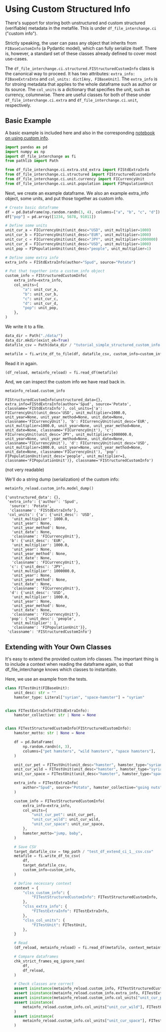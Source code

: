 # Using Custom Structured Info

There's support for storing both unstructured and custom structured (verifiable) metadata in the metafile. This is under `df_file_interchange.ci` ("custom info"). 

Strictly speaking, the user can pass any object that inherits from `FIBaseCustomInfo` (a Pydantic model), which can fully serialize itself. There is, however, a standard set of these classes already defined to cover most use-cases.

The  `df_file_interchange.ci.structured.FIStructuredCustomInfo` class is the canonical way to proceed. It has two attributes: `extra_info: FIBaseExtraInto` and `col_units: dict[Any, FIBaseUnit]`. The `extra_info` is for stroing metadata that applies to the whole dataframe such as author or its source. The `col_units` is a dictionary that specifies the unit, such as currency, columnwise. There are useful classes for both of these under `df_file_interchange.ci.extra` and `df_file_interchange.ci.unit`, respectively.

## Basic Example

A basic example is included here and also in the corresponding [notebook on using custom info](./notebooks/tutorial_simple_structured_custom_info.ipynb).

```python
import pandas as pd
import numpy as np
import df_file_interchange as fi
from pathlib import Path

from df_file_interchange.ci.extra.std_extra import FIStdExtraInfo
from df_file_interchange.ci.structured import FIStructuredCustomInfo
from df_file_interchange.ci.unit.currency import FICurrencyUnit
from df_file_interchange.ci.unit.population import FIPopulationUnit
```

Next, we create an example dataframe. We also an example extra_info object, some units, and put those together as custom info.

```python
# Create basic dataframe
df = pd.DataFrame(np.random.randn(3, 4), columns=["a", "b", "c", "d"])
df["pop"] = pd.array([1234, 5678, 91011])

# Define some units
unit_cur_a = FICurrencyUnit(unit_desc="USD", unit_multiplier=1000)
unit_cur_b = FICurrencyUnit(unit_desc="EUR", unit_multiplier=1000)
unit_cur_c = FICurrencyUnit(unit_desc="JPY", unit_multiplier=1000000)
unit_cur_d = FICurrencyUnit(unit_desc="USD", unit_multiplier=1000)
unit_pop = FIPopulationUnit(unit_desc="people", unit_multiplier=1)

# Define some extra info
extra_info = FIStdExtraInfo(author="Spud", source="Potato")

# Put that together into a custom_info object
custom_info = FIStructuredCustomInfo(
    extra_info=extra_info,
    col_units={
        "a": unit_cur_a,
        "b": unit_cur_b,
        "c": unit_cur_c,
        "d": unit_cur_d,
        "pop": unit_pop,
    },
)
```

We write it to a file.

```python
data_dir = Path("./data/")
data_dir.mkdir(exist_ok=True)
datafile_csv = Path(data_dir / "tutorial_simple_structured_custom_info.csv")

metafile = fi.write_df_to_file(df, datafile_csv, custom_info=custom_info)
```

Read it in again.

```python
(df_reload, metainfo_reload) = fi.read_df(metafile)
```

And, we can inspect the custom info we have read back in.

```python
metainfo_reload.custom_info
```

```
FIStructuredCustomInfo(unstructured_data={}, extra_info=FIStdExtraInfo(author='Spud', source='Potato', classname='FIStdExtraInfo'), col_units={'a': FICurrencyUnit(unit_desc='USD', unit_multiplier=1000.0, unit_year=None, unit_year_method=None, unit_date=None, classname='FICurrencyUnit'), 'b': FICurrencyUnit(unit_desc='EUR', unit_multiplier=1000.0, unit_year=None, unit_year_method=None, unit_date=None, classname='FICurrencyUnit'), 'c': FICurrencyUnit(unit_desc='JPY', unit_multiplier=1000000.0, unit_year=None, unit_year_method=None, unit_date=None, classname='FICurrencyUnit'), 'd': FICurrencyUnit(unit_desc='USD', unit_multiplier=1000.0, unit_year=None, unit_year_method=None, unit_date=None, classname='FICurrencyUnit'), 'pop': FIPopulationUnit(unit_desc='people', unit_multiplier=1, classname='FIPopulationUnit')}, classname='FIStructuredCustomInfo')
```

(not very readable)

We'll do a string dump (serialization) of the custom info:

```python
metainfo_reload.custom_info.model_dump()
```

```
{'unstructured_data': {},
 'extra_info': {'author': 'Spud',
  'source': 'Potato',
  'classname': 'FIStdExtraInfo'},
 'col_units': {'a': {'unit_desc': 'USD',
   'unit_multiplier': 1000.0,
   'unit_year': None,
   'unit_year_method': None,
   'unit_date': None,
   'classname': 'FICurrencyUnit'},
  'b': {'unit_desc': 'EUR',
   'unit_multiplier': 1000.0,
   'unit_year': None,
   'unit_year_method': None,
   'unit_date': None,
   'classname': 'FICurrencyUnit'},
  'c': {'unit_desc': 'JPY',
   'unit_multiplier': 1000000.0,
   'unit_year': None,
   'unit_year_method': None,
   'unit_date': None,
   'classname': 'FICurrencyUnit'},
  'd': {'unit_desc': 'USD',
   'unit_multiplier': 1000.0,
   'unit_year': None,
   'unit_year_method': None,
   'unit_date': None,
   'classname': 'FICurrencyUnit'},
  'pop': {'unit_desc': 'people',
   'unit_multiplier': 1,
   'classname': 'FIPopulationUnit'}},
 'classname': 'FIStructuredCustomInfo'}
```



## Extending with Your Own Classes

It's easy to extend the provided custom info classes. The important thing is to include a context when reading the dataframe again, so that df_file_interchange knows which classes to instantiate.

Here, we use an example from the tests.

```python
class FITestUnit(FIBaseUnit):
    unit_desc: str = ""
    hamster_type: Literal["syrian", "space-hamster"] = "syrian"


class FITestExtraInfo(FIStdExtraInfo):
    hamster_collective: str | None = None


class FITestStructuredCustomInfo(FIStructuredCustomInfo):
    hamster_motto: str | None = None

    df = pd.DataFrame(
        np.random.randn(4, 3),
        columns=["pet hamsters", "wild hamsters", "space hamsters"],
    )

    unit_cur_pet = FITestUnit(unit_desc="hamster", hamster_type="syrian")
    unit_cur_wild = FITestUnit(unit_desc="hamster", hamster_type="syrian")
    unit_cur_space = FITestUnit(unit_desc="hamster", hamster_type="space-hamster")

    extra_info = FITestExtraInfo(
        author="Spud", source="Potato", hamster_collective="going nuts"
    )

    custom_info = FITestStructuredCustomInfo(
        extra_info=extra_info,
        col_units={
            "unit_cur_pet": unit_cur_pet,
            "unit_cur_wild": unit_cur_wild,
            "unit_cur_space": unit_cur_space,
        },
        hamster_motto="jump, baby",
    )

    # Save CSV
    target_datafile_csv = tmp_path / "test_df_extend_ci_1__csv.csv"
    metafile = fi.write_df_to_csv(
        df,
        target_datafile_csv,
        custom_info=custom_info,
    )

    # Define necessary context
    context = {
        "clss_custom_info": {
            "FITestStructuredCustomInfo": FITestStructuredCustomInfo,
        },
        "clss_extra_info": {
            "FITestExtraInfo": FITestExtraInfo,
        },
        "clss_col_units": {
            "FITestUnit": FITestUnit,
        },
    }

    # Read
    (df_reload, metainfo_reload) = fi.read_df(metafile, context_metainfo=context)

    # Compare dataframes
    chk_strict_frames_eq_ignore_nan(
        df,
        df_reload,
    )

    # Check classes are correct
    assert isinstance(metainfo_reload.custom_info, FITestStructuredCustomInfo)
    assert isinstance(metainfo_reload.custom_info.extra_info, FITestExtraInfo)
    assert isinstance(metainfo_reload.custom_info.col_units["unit_cur_pet"], FITestUnit)
    assert isinstance(
        metainfo_reload.custom_info.col_units["unit_cur_wild"], FITestUnit
    )
    assert isinstance(
        metainfo_reload.custom_info.col_units["unit_cur_space"], FITestUnit
    )

```



